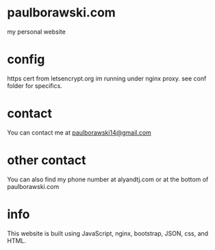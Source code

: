 # paulborawski.com

my personal website

# config
https cert from letsencrypt.org
im running under nginx proxy. see conf folder for specifics.

# contact
You can contact me at paulborawski14@gmail.com

# other contact
You can also find my phone number at alyandtj.com or at the bottom of paulborawski.com

# info
This website is built using JavaScript, nginx, bootstrap, JSON, css, and HTML.
